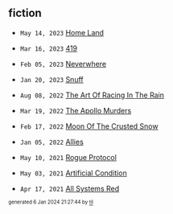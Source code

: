 ## fiction


* <code>May 14, 2023</code> [Home Land](2023-05-14T18-11-17-home-land.md)

* <code>Mar 16, 2023</code> [419](2023-03-16T08-28-05-419.md)

* <code>Feb 05, 2023</code> [Neverwhere](2023-02-05T23-47-37-neverwhere.md)

* <code>Jan 20, 2023</code> [Snuff](2023-01-20T17-56-20-snuff.md)

* <code>Aug 08, 2022</code> [The Art Of Racing In The Rain](2022-08-08T14-18-28-the-art-of-racing-in-the-rain.md)

* <code>Mar 19, 2022</code> [The Apollo Murders](2022-03-19T09-43-57-the-apollo-murders.md)

* <code>Feb 17, 2022</code> [Moon Of The Crusted Snow](2022-02-17T22-55-17-moon-of-the-crusted-snow.md)

* <code>Jan 05, 2022</code> [Allies](2022-01-05T07-33-18-allies.md)

* <code>May 10, 2021</code> [Rogue Protocol](2021-05-10T21-43-13-rogue-protocol.md)
* <code>May 03, 2021</code> [Artificial Condition](2021-05-03T21-46-11-artificial-condition.md)

* <code>Apr 17, 2021</code> [All Systems Red](2021-04-17T20-45-05-all-systems-red.md)

<sup><sub>generated 6 Jan 2024 21:27:44 by <a href='https://github.com/senorprogrammer/til'>til</a></sub></sup>
